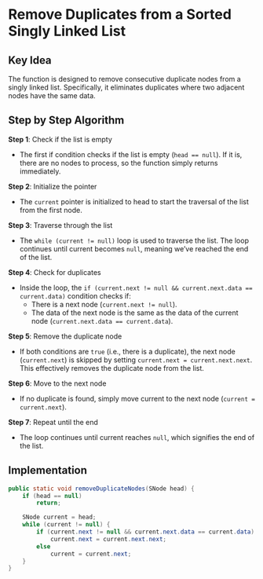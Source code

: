 # Remove Duplicates from a Sorted Singly Linked List

## Key Idea

The function is designed to remove consecutive duplicate nodes from a singly linked list. Specifically, it eliminates duplicates where two adjacent nodes have the same data.

## Step by Step Algorithm

**Step 1**: Check if the list is empty

- The first if condition checks if the list is empty (`head == null`). If it is, there are no nodes to process, so the function simply returns immediately.

**Step 2**: Initialize the pointer

- The `current` pointer is initialized to head to start the traversal of the list from the first node.

**Step 3**: Traverse through the list

- The `while (current != null)` loop is used to traverse the list. The loop continues until current becomes `null`, meaning we’ve reached the end of the list.

**Step 4**: Check for duplicates

- Inside the loop, the `if (current.next != null && current.next.data == current.data)` condition checks if:
  - There is a next node (`current.next != null`).
  - The data of the next node is the same as the data of the current node (`current.next.data == current.data`).

**Step 5**: Remove the duplicate node

- If both conditions are `true` (i.e., there is a duplicate), the next node (`current.next`) is skipped by setting `current.next = current.next.next`. This effectively removes the duplicate node from the list.

**Step 6**: Move to the next node

- If no duplicate is found, simply move current to the next node (`current = current.next`).

**Step 7**: Repeat until the end

- The loop continues until current reaches `null`, which signifies the end of the list.

## Implementation

```java
public static void removeDuplicateNodes(SNode head) {
    if (head == null)
        return;

    SNode current = head;
    while (current != null) {
        if (current.next != null && current.next.data == current.data)
            current.next = current.next.next;
        else
            current = current.next;
    }
}
```
